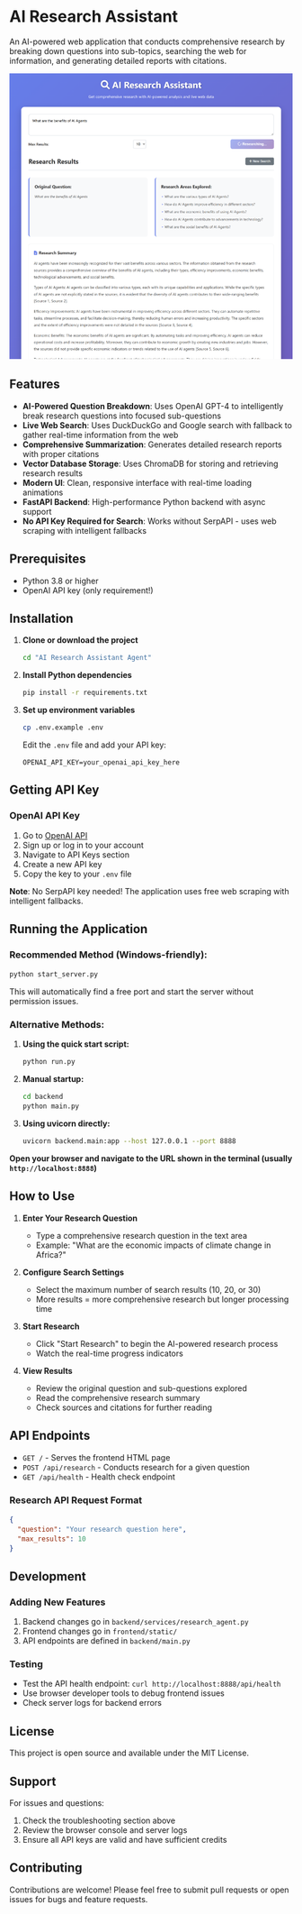 # AI Research Assistant

An AI-powered web application that conducts comprehensive research by breaking down questions into sub-topics, searching the web for information, and generating detailed reports with citations.

![1753798133226](image/README/1753798133226.png)

## Features

- **AI-Powered Question Breakdown**: Uses OpenAI GPT-4 to intelligently break research questions into focused sub-questions
- **Live Web Search**: Uses DuckDuckGo and Google search with fallback to gather real-time information from the web
- **Comprehensive Summarization**: Generates detailed research reports with proper citations
- **Vector Database Storage**: Uses ChromaDB for storing and retrieving research results
- **Modern UI**: Clean, responsive interface with real-time loading animations
- **FastAPI Backend**: High-performance Python backend with async support
- **No API Key Required for Search**: Works without SerpAPI - uses web scraping with intelligent fallbacks

## Prerequisites

- Python 3.8 or higher
- OpenAI API key (only requirement!)

## Installation

1. **Clone or download the project**

   ```bash
   cd "AI Research Assistant Agent"
   ```
2. **Install Python dependencies**

   ```bash
   pip install -r requirements.txt
   ```
3. **Set up environment variables**

   ```bash
   cp .env.example .env
   ```

   Edit the `.env` file and add your API key:

   ```
   OPENAI_API_KEY=your_openai_api_key_here
   ```

## Getting API Key

### OpenAI API Key

1. Go to [OpenAI API](https://platform.openai.com/)
2. Sign up or log in to your account
3. Navigate to API Keys section
4. Create a new API key
5. Copy the key to your `.env` file

**Note**: No SerpAPI key needed! The application uses free web scraping with intelligent fallbacks.

## Running the Application

### **Recommended Method (Windows-friendly):**

```bash
python start_server.py
```

This will automatically find a free port and start the server without permission issues.

### **Alternative Methods:**

1. **Using the quick start script:**

   ```bash
   python run.py
   ```
2. **Manual startup:**

   ```bash
   cd backend
   python main.py
   ```
3. **Using uvicorn directly:**

   ```bash
   uvicorn backend.main:app --host 127.0.0.1 --port 8888
   ```

**Open your browser and navigate to the URL shown in the terminal (usually `http://localhost:8888`)**

## How to Use

1. **Enter Your Research Question**

   - Type a comprehensive research question in the text area
   - Example: "What are the economic impacts of climate change in Africa?"
2. **Configure Search Settings**

   - Select the maximum number of search results (10, 20, or 30)
   - More results = more comprehensive research but longer processing time
3. **Start Research**

   - Click "Start Research" to begin the AI-powered research process
   - Watch the real-time progress indicators
4. **View Results**

   - Review the original question and sub-questions explored
   - Read the comprehensive research summary
   - Check sources and citations for further reading

## API Endpoints

- `GET /` - Serves the frontend HTML page
- `POST /api/research` - Conducts research for a given question
- `GET /api/health` - Health check endpoint

### Research API Request Format

```json
{
  "question": "Your research question here",
  "max_results": 10
}
```

## Development

### Adding New Features

1. Backend changes go in `backend/services/research_agent.py`
2. Frontend changes go in `frontend/static/`
3. API endpoints are defined in `backend/main.py`

### Testing

- Test the API health endpoint: `curl http://localhost:8888/api/health`
- Use browser developer tools to debug frontend issues
- Check server logs for backend errors

## License

This project is open source and available under the MIT License.

## Support

For issues and questions:

1. Check the troubleshooting section above
2. Review the browser console and server logs
3. Ensure all API keys are valid and have sufficient credits

## Contributing

Contributions are welcome! Please feel free to submit pull requests or open issues for bugs and feature requests.
